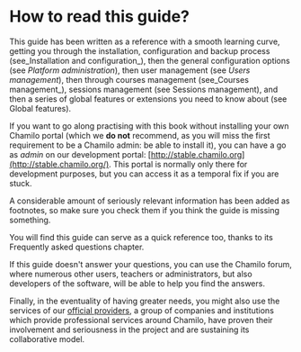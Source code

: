 # How to read this guide?

This guide has been written as a reference with a smooth learning curve, getting you through the installation, configuration and backup process \(see_Installation and configuration_\), then the general configuration options \(see _Platform administration_\), then user management \(see _Users management_\), then through courses management \(see_Courses management_\), sessions management \(see Sessions management\), and then a series of global features or extensions you need to know about \(see Global features\).

If you want to go along practising with this book without installing your own Chamilo portal \(which we **do not** recommend, as you will miss the first requirement to be a Chamilo admin: be able to install it\), you can have a go as _admin_ on our development portal: [http://stable.chamilo.org](http://stable.chamilo.org/). This portal is normally only there for development purposes, but you can access it as a temporal fix if you are stuck.

A considerable amount of seriously relevant information has been added as footnotes, so make sure you check them if you think the guide is missing something.

You will find this guide can serve as a quick reference too, thanks to its Frequently asked questions chapter.

If this guide doesn't answer your questions, you can use the Chamilo forum, where numerous other users, teachers or administrators, but also developers of the software, will be able to help you find the answers.

Finally, in the eventuality of having greater needs, you might also use the services of our [official providers](https://chamilo.org/providers), a group of companies and institutions which provide professional services around Chamilo, have proven their involvement and seriousness in the project and are sustaining its collaborative model.


